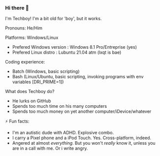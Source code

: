 ### Hi there 👋
I'm Techboy! I'm a bit old for 'boy', but it works.

Pronouns: He/Him

Platforms: Windows/Linux
- Prefered Windows version : Windows 8.1 Pro/Entreprise (yes)
- Prefered Linux distro : Lubuntu 21.04 atm (lxqt is bae)

Coding experience:
- Batch (Windows, basic scripting)
- Bash (Linux/Ubuntu, basic scripting, invoking programs with env variables [DRI_PRIME=1])

What does Techboy do?
- He lurks on GitHub
- Spends too much time on his many computers
- Spends too much money on yet another computer/iDevice/whatever

⚡ Fun facts:
- I'm an autistic dude with ADHD. Explosive combo.
- I carry a Pixel phone and a iPod Touch. Yes. Cross-platform, indeed.
- Angered at almost *everything*. But you won't *really* know it, unless you are in a call with me. Or i write angry. 
<!--
**techboy411/techboy411** is a ✨ _special_ ✨ repository because its `README.md` (this file) appears on your GitHub profile.

Here are some ideas to get you started:

- 🔭 I’m currently working on ...
- 🌱 I’m currently learning ...
- 👯 I’m looking to collaborate on ...
- 🤔 I’m looking for help with ...
- 💬 Ask me about ...
- 📫 How to reach me: ...
- 😄 Pronouns: ...
- ⚡ Fun fact: ...
-->
